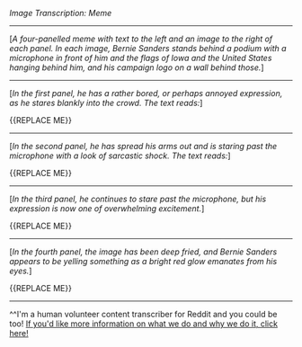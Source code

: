 *Image Transcription: Meme*

---

[*A four-panelled meme with text to the left and an image to the right of each panel. In each image, Bernie Sanders stands behind a podium with a microphone in front of him and the flags of Iowa and the United States hanging behind him, and his campaign logo on a wall behind those.*]

---

[*In the first panel, he has a rather bored, or perhaps annoyed expression, as he stares blankly into the crowd. The text reads:*]

{{REPLACE ME}}

---

[*In the second panel, he has spread his arms out and is staring past the microphone with a look of sarcastic shock. The text reads:*]

{{REPLACE ME}}

---

[*In the third panel, he continues to stare past the microphone, but his expression is now one of overwhelming excitement.*]

{{REPLACE ME}}

---

[*In the fourth panel, the image has been deep fried, and Bernie Sanders appears to be yelling something as a bright red glow emanates from his eyes.*]

{{REPLACE ME}}

---

^^I'm&#32;a&#32;human&#32;volunteer&#32;content&#32;transcriber&#32;for&#32;Reddit&#32;and&#32;you&#32;could&#32;be&#32;too!&#32;[If&#32;you'd&#32;like&#32;more&#32;information&#32;on&#32;what&#32;we&#32;do&#32;and&#32;why&#32;we&#32;do&#32;it,&#32;click&#32;here!](https://www.reddit.com/r/TranscribersOfReddit/wiki/index)
